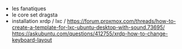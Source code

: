 - les fanatiques
- le core set dragsta
- installation xrdp / lxc / 
	https://forum.proxmox.com/threads/how-to-create-a-template-for-lxc-ubuntu-desktop-with-sound.73695/
	https://askubuntu.com/questions/412755/xrdp-how-to-change-keyboard-layout